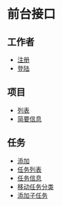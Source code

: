前台接口
===


工作者
---
* [注册](worker-register.md)
* [登陆](worker-login.md)


项目
---
* [列表](project-list.md)
* [简要信息](project-desc.md)


任务
---
* [添加](task-add.md)
* [任务列表](task-list.md)
* [任务信息](task-info.md)
* [移动任务分类](task-move.md)
* [添加子任务](task-add-child-task.md)